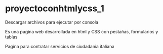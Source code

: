 # proyectoconhtmlycss_1
Descargar archivos para ejecutar por consola

Es una pagina web desarrollada en html y CSS con pestañas, formularios y tablas 

Pagina para contratar servicios de ciudadania italiana
